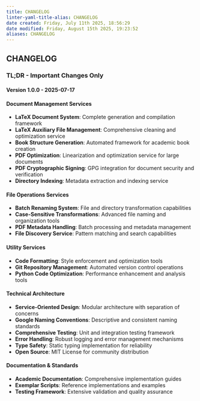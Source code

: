 ```yaml
---
title: CHANGELOG
linter-yaml-title-alias: CHANGELOG
date created: Friday, July 11th 2025, 18:56:29
date modified: Friday, August 15th 2025, 19:23:52
aliases: CHANGELOG
---
```


## CHANGELOG

### TL;DR - Important Changes Only

#### **Version 1.0.0 - 2025-07-17**

#### **Document Management Services**

- **LaTeX Document System**: Complete generation and compilation framework
- **LaTeX Auxiliary File Management**: Comprehensive cleaning and optimization service
- **Book Structure Generation**: Automated framework for academic book creation
- **PDF Optimization**: Linearization and optimization service for large documents
- **PDF Cryptographic Signing**: GPG integration for document security and verification
- **Directory Indexing**: Metadata extraction and indexing service

#### **File Operations Services**

- **Batch Renaming System**: File and directory transformation capabilities
- **Case-Sensitive Transformations**: Advanced file naming and organization tools
- **PDF Metadata Handling**: Batch processing and metadata management
- **File Discovery Service**: Pattern matching and search capabilities

#### **Utility Services**

- **Code Formatting**: Style enforcement and optimization tools
- **Git Repository Management**: Automated version control operations
- **Python Code Optimization**: Performance enhancement and analysis tools

#### **Technical Architecture**

- **Service-Oriented Design**: Modular architecture with separation of concerns
- **Google Naming Conventions**: Descriptive and consistent naming standards
- **Comprehensive Testing**: Unit and integration testing framework
- **Error Handling**: Robust logging and error management mechanisms
- **Type Safety**: Static typing implementation for reliability
- **Open Source**: MIT License for community distribution

#### **Documentation & Standards**

- **Academic Documentation**: Comprehensive implementation guides
- **Exemplar Scripts**: Reference implementations and examples
- **Testing Framework**: Extensive validation and quality assurance
